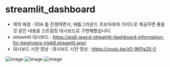 # streamlit_dashboard
* 제작 배경 : EDA 를 진행하면서, 배틀그라운드 초보자에게 가이드로 제공하면 좋을 것 같은 내용을 스트림릿 대시보드로 구현해봤습니다. 
* streamlit 대시보드 : https://ais8-wwcd-streamlit-dashboard-information-for-beginners-jrjpk8.streamlit.app/
* 대시보드 시연 영상 : 대시보드 시연 영상 : https://youtu.be/z0-9KPa2S-0

![image](https://github.com/AIS8-WWCD/streamlit_dashboard/assets/124236172/4c8efdf5-419c-43fa-905f-8929d2d2bc44)
![image](https://github.com/AIS8-WWCD/streamlit_dashboard/assets/124236172/2359ecb9-f6a2-430e-bfbd-63a11a5432ad)
![image](https://github.com/AIS8-WWCD/streamlit_dashboard/assets/124236172/0a5ead26-f0f1-4060-88c9-abf47cb4e4fc)

